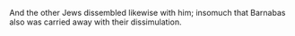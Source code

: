 And the other Jews dissembled likewise with him; insomuch that Barnabas also was carried away with their dissimulation.
